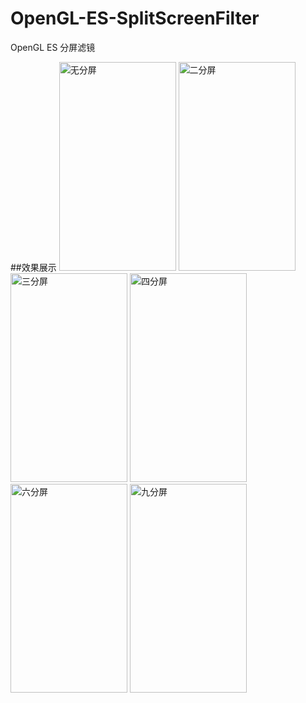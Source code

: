 # OpenGL-ES-SplitScreenFilter
OpenGL ES 分屏滤镜

##效果展示
 <img src="https://github.com/meetly/OpenGL-ES-SplitScreenFilter/blob/master/images/Screen_1.png" width="187" height="334" alt="无分屏"/>
 <img src="https://github.com/meetly/OpenGL-ES-SplitScreenFilter/blob/master/images/Screen%20_2.png" width="187" height="334" alt="二分屏"/>
 <img src="https://github.com/meetly/OpenGL-ES-SplitScreenFilter/blob/master/images/Screen_3.png" width="187" height="334" alt="三分屏"/>
 <img src="https://github.com/meetly/OpenGL-ES-SplitScreenFilter/blob/master/images/Screen_4.png" width="187" height="334" alt="四分屏"/>
 <img src="https://github.com/meetly/OpenGL-ES-SplitScreenFilter/blob/master/images/Screen_6.png" width="187" height="334" alt="六分屏"/>
 <img src="https://github.com/meetly/OpenGL-ES-SplitScreenFilter/blob/master/images/Screen_9.png" width="187" height="334" alt="九分屏"/>
